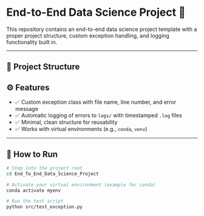 # End-to-End Data Science Project 🚀

This repository contains an end-to-end data science project template with a proper project structure, custom exception handling, and logging functionality built in.

---

## 📁 Project Structure

## ⚙️ Features

- ✅ Custom exception class with file name, line number, and error message
- ✅ Automatic logging of errors to `logs/` with timestamped `.log` files
- ✅ Minimal, clean structure for reusability
- ✅ Works with virtual environments (e.g., `conda`, `venv`)

---

## 🧪 How to Run

```bash
# Step into the project root
cd End_To_End_Data_Science_Project

# Activate your virtual environment (example for conda)
conda activate myenv

# Run the test script
python src/test_exception.py

